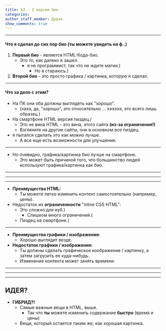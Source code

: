 ```yaml
---
title: Б3 - 2 версии био
categories:
author_staff_member: Дурак.
show_comments: true
---
```


---

#### Что я сделал до сих пор **био (ты можете увидеть на ф..)**
1. **Первый био** - является HTML-Кода-био.
	- Это то, как далеко я зашел.
		- я не программист, так что не ждите магии.)
			- Но я стараюсь.)
2. **Второй био** - это просто графика / картинка, которую я сделал.

---

#### Что за дело с этим?
- На ПК они оба должны выглядеть как "хорошо".
	- (хаха, да, "хорошо", это относительно ... хэээээ, это всего лишь образец.)
- На смартфоне HTML версия пиздец:/
	- Это не вина HTML - это вина, этого сайта **(из-за ограничения!)**
	- Взгляните на другие сайты, они в основном все пиздец.
- я пытался сделать это как можно лучше.
	- А все еще есть возможности для улучшения.

---

- Но очевидно, графика/картинка био лучше на смартфоне.
	- Это может быть причиной того, что большинство людей используют графика/картинка как био.

---
  
---
  
---

- **Преимущества HTML:**
	- Ты можете легко изменить контент самостоятельно (например, цены).
- Недостаток их **ограниченности** "inline CSS HTML":
	- Это сложно для нуб.)
		- Слишком много ограничений.(
	- Пиздец на смартфоне.(

---
	
- **Преимущества графики / изображения:**
	- Хорошо выглядит везде.
- **Недостаток графики / изображения:**
	- Ты должны сделать графическое изображение / картинку, а затем загрузить ее куда-нибудь.
	- Изменение контента может занять времени.
  
  
---
  
---
  
---

## **ИДЕЯ?**
- **ГИБРИД?!**
	- Самые важные вещи в HTML, выше.
		- Так что **ты** можете изменить содержание **быстро** (время и цены)
	- Вещи, который остается таким же, как хорошая картинка.